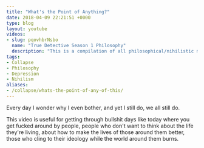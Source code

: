 ```yaml
---
title: "What's the Point of Anything?"
date: 2018-04-09 22:21:51 +0000
type: blog
layout: youtube
videos:
- slug: pqovhbrNsbo
  name: "True Detective Season 1 Philosophy"
  description: "This is a compilation of all philosophical/nihilistic mono- and dialogues from the first season of the series True Detective."
tags:
- Collapse
- Philosophy
- Depression
- Nihilism
aliases:
- /collapse/whats-the-point-of-any-of-this/
---
```


Every day I wonder why I even bother, and yet I still do, we all still do.

This video is useful for getting through bullshit days like today where you get fucked around by people, people who don't want to think about the life they're living, about how to make the lives of those around them better, those who cling to their ideology while the world around them burns.
